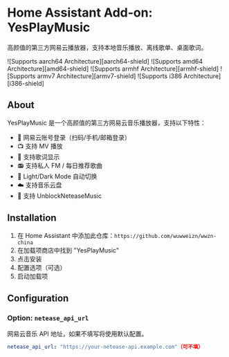 # Home Assistant Add-on: YesPlayMusic

高颜值的第三方网易云播放器，支持本地音乐播放、离线歌单、桌面歌词。

![Supports aarch64 Architecture][aarch64-shield]
![Supports amd64 Architecture][amd64-shield]
![Supports armhf Architecture][armhf-shield]
![Supports armv7 Architecture][armv7-shield]
![Supports i386 Architecture][i386-shield]

## About

YesPlayMusic 是一个高颜值的第三方网易云音乐播放器，支持以下特性：

- 🔴 网易云账号登录（扫码/手机/邮箱登录）
- 📺 支持 MV 播放
- 📃 支持歌词显示
- 📻 支持私人 FM / 每日推荐歌曲
- 🌚 Light/Dark Mode 自动切换
- ☁️ 支持音乐云盘
- 🔐 支持 UnblockNeteaseMusic

## Installation

1. 在 Home Assistant 中添加此仓库：`https://github.com/wuwweizn/wwzn-china`
2. 在加载项商店中找到 "YesPlayMusic"
3. 点击安装
4. 配置选项（可选）
5. 启动加载项

## Configuration

### Option: `netease_api_url`

网易云音乐 API 地址，如果不填写将使用默认配置。
```yaml
netease_api_url: "https://your-netease-api.example.com"（可不填）